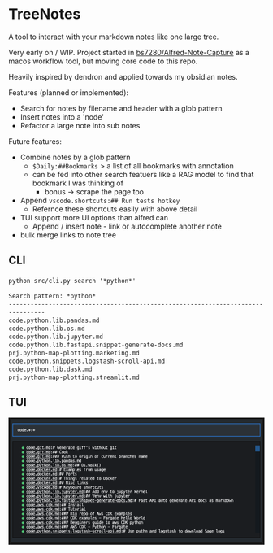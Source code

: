 # TreeNotes

A tool to interact with your markdown notes like one large tree. 

Very early on / WIP. Project started in [bs7280/Alfred-Note-Capture](https://github.com/bs7280/Alfred-Note-Capture) as a macos workflow tool, but moving core code to this repo.

Heavily inspired by dendron and applied towards my obsidian notes.

Features (planned or implemented):
- Search for notes by filename and header with a glob pattern
- Insert notes into a 'node' 
- Refactor a large note into sub notes

Future features:
- Combine notes by a glob pattern
    - `$Daily:##Bookmarks` > a list of all bookmarks with annotation
    - can be fed into other search featuers like a RAG model to find that bookmark I was thinking of
        - bonus -> scrape the page too
- Append `vscode.shortcuts:## Run tests hotkey`
    - Refernce these shortcuts easily with above detail
- TUI support more UI options than alfred can
    - Append / insert note - link or autocomplete another note
- bulk merge links to note tree

## CLI
`python src/cli.py search '*python*'`

```
Search pattern: *python*
--------------------------------------------------------------------------------
code.python.lib.pandas.md
code.python.lib.os.md
code.python.lib.jupyter.md
code.python.lib.fastapi.snippet-generate-docs.md
prj.python-map-plotting.marketing.md
code.python.snippets.logstash-scroll-api.md
code.python.lib.dask.md
prj.python-map-plotting.streamlit.md
```

## TUI

![TUI Example - Search for notes](images/readme_tui_example.png)